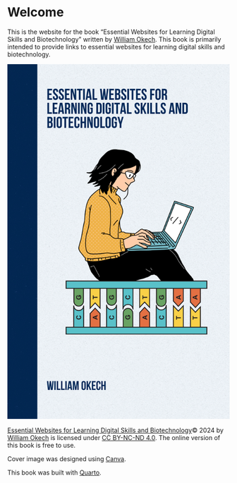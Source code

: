 # Welcome

This is the website for the book “Essential Websites for Learning Digital Skills and Biotechnology” written by [William Okech](https://www.williamokech.com). This book is primarily intended to provide links to essential websites for learning digital skills and biotechnology.

![Essential Websites Cover](essential_websites_cover.png)

[Essential Websites for Learning Digital Skills and Biotechnology](https://wokech.github.io/essential_websites)© 2024 by [William Okech](https://www.williamokech.com/) is licensed under [CC BY-NC-ND 4.0](http://creativecommons.org/licenses/by-nc-nd/4.0/?ref=chooser-v1). The online version of this book is free to use.

Cover image was designed using [Canva](https://www.canva.com/).

This book was built with [Quarto](https://quarto.org/).
